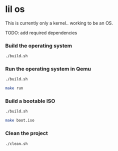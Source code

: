 # lil os

This is currently only a kernel.. working to be an OS.

TODO: add required dependencies

### Build the operating system

```sh
./build.sh
```

### Run the operating system in Qemu

```sh
./build.sh

make run
```

### Build a bootable ISO

```sh
./build.sh

make boot.iso
```

### Clean the project

```sh
./clean.sh
```
